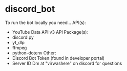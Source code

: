 # discord_bot
To run the bot locally you need...
API(s):
- YouTube Data API v3 API
Package(s):
- discord.py
- yt_dlp
- ffmpeg
- python-dotenv
Other:
- Discord Bot Token (found in developer portal)
- Server ID
Dm at "virwashere" on discord for questions
